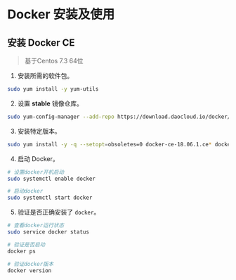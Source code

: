 # Docker 安装及使用

## 安装 Docker CE

> 基于Centos 7.3 64位

1. 安装所需的软件包。

``` bash
sudo yum install -y yum-utils
```

2. 设置 **stable** 镜像仓库。

```bash
sudo yum-config-manager --add-repo https://download.daocloud.io/docker/linux/centos/docker-ce.repo
```

3. 安装特定版本。

```bash
sudo yum install -y -q --setopt=obsoletes=0 docker-ce-18.06.1.ce* docker-ce-selinux-18.06.1.ce*
```

4. 启动 Docker。

```bash
# 设置docker开机启动
sudo systemctl enable docker

# 启动docker
sudo systemctl start docker
```

5. 验证是否正确安装了 `docker`。

```bash
# 查看docker运行状态
sudo service docker status

# 验证是否启动
docker ps

# 验证docker版本
docker version
```